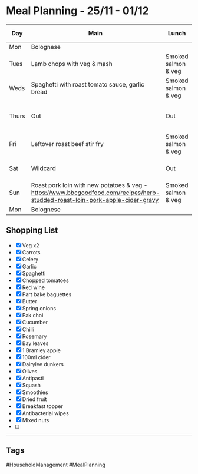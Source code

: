 # Meal Planning - 25/11 - 01/12

| Day   | Main                                                                                                                         | Lunch               | Plans, notes       |
| ----- | ---------------------------------------------------------------------------------------------------------------------------- | ------------------- | ------------------ |
| Mon   | Bolognese                                                                                                                    |                     |                    |
| Tues  | Lamb chops with veg & mash                                                                                                   | Smoked salmon & veg |                    |
| Weds  | Spaghetti with roast tomato sauce, garlic bread                                                                              | Smoked salmon & veg | Therapy            |
| Thurs | Out                                                                                                                          | Out                 | Out with mum & dad |
| Fri   | Leftover roast beef stir fry                                                                                                 | Smoked salmon & veg | Call with Lesley   |
| Sat   | Wildcard                                                                                                                     | Out                 | Out with Olga      |
| Sun   | Roast pork loin with new potatoes & veg - https://www.bbcgoodfood.com/recipes/herb-studded-roast-loin-pork-apple-cider-gravy | Smoked salmon & veg |                    |
| Mon   | Bolognese                                                                                                                    |                     |                    |

## Shopping List

- [x] Veg x2
- [x] Carrots
- [x] Celery
- [x] Garlic
- [x] Spaghetti
- [x] Chopped tomatoes
- [x] Red wine
- [x] Part bake baguettes
- [x] Butter
- [x] Spring onions
- [x] Pak choi
- [x] Cucumber
- [x] Chilli
- [x] Rosemary
- [x] Bay leaves
- [x] 1 Bramley apple
- [x] 100ml cider
- [x] Dairylee dunkers
- [x] Olives
- [x] Antipasti
- [x] Squash
- [x] Smoothies
- [x] Dried fruit
- [x] Breakfast topper
- [x] Antibacterial wipes
- [x] Mixed nuts
- [ ] 


---
## Tags

#HouseholdManagement #MealPlanning